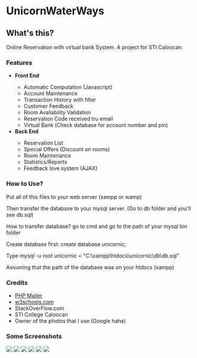 # UnicornWaterWays

<h2>What's this?</h2>
<p>Online Reservation with virtual bank System. A project for STI Caloocan.</p>

<h3>Features</h3>
<ul>
  <li><b>Front End</b></li>
    <ul>
      <li>Automatic Computation (Javascript)</li>
      <li>Account Maintenance</li>
      <li>Transaction History with filter</li>
      <li>Customer Feedback</li>
      <li>Room Availability Validation</li>
      <li>Reservation Code received tru email</li>
      <li>Virtual Bank (Check database for account number and pin)</li>
    </ul>
  <li><b>Back End</b></li>
    <ul>
      <li>Reservation List</li>
      <li>Special Offers (Discount on rooms)</li>
      <li>Room Maintenance</li>
      <li>Statistics/Reports</li>
      <li>Feedback love system (AJAX)</li>
    </ul>
</ul>

<h3>How to Use?</h3>
<p>Put all of this files to your web server (xampp or wamp)</p>
<p>Then transfer the database to your mysql server. (Go to db folder and you'll see db.sql)</p>
<p>How to transfer database? go to cmd and go to the path of your mysql bin folder</p>
<p>Create database first: create database unicornic;</p>
<p>Type mysql -u root unicornic < "C:\xampp\htdocs\unicornic\db\db.sql"</p>
<p>Assuming that the path of the database was on your htdocs (xampp)</p>

<h3>Credits</h3>
<ul>
<li><a href="https://github.com/PHPMailer/PHPMailer">PHP Mailer</a></li>
<li><a href="http://www.w3schools.com">w3schools.com</a></li>
<li>StackOverFlow.com</li>
<li>STI College Caloocan</li>
<li>Owner of the photos that I use (Google haha)</li>
</ul>

<h3>Some Screenshots</h3>
<img src="http://s8.postimg.org/sx1ihz4sl/homepage.png"></img>
<img src="http://s8.postimg.org/9eg7ubxfp/reservation.png"></img>
<img src="http://s9.postimg.org/rqa7w7vxr/reservation.png"></img>
<img src="http://s7.postimg.org/j4lza55or/reservation.png"></img>
<img src="http://s12.postimg.org/nfvgpfjul/reservation.png"></img>
<img src="http://s22.postimg.org/mdw10grep/reservation.png"></img>
